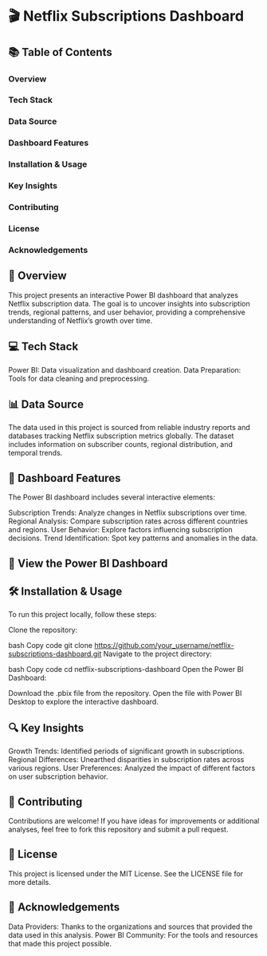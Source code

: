 # 🎬 Netflix Subscriptions Dashboard


## 📚 Table of Contents
### Overview
### Tech Stack
### Data Source
### Dashboard Features
### Installation & Usage
### Key Insights
### Contributing
### License
### Acknowledgements


## 🌟 Overview
This project presents an interactive Power BI dashboard that analyzes Netflix subscription data. The goal is to uncover insights into subscription trends, regional patterns, and user behavior, providing a comprehensive understanding of Netflix’s growth over time.


## 💻 Tech Stack
Power BI: Data visualization and dashboard creation.
Data Preparation: Tools for data cleaning and preprocessing.


## 📊 Data Source
The data used in this project is sourced from reliable industry reports and databases tracking Netflix subscription metrics globally. The dataset includes information on subscriber counts, regional distribution, and temporal trends.


## 🚀 Dashboard Features
The Power BI dashboard includes several interactive elements:

Subscription Trends: Analyze changes in Netflix subscriptions over time.
Regional Analysis: Compare subscription rates across different countries and regions.
User Behavior: Explore factors influencing subscription decisions.
Trend Identification: Spot key patterns and anomalies in the data.


## 🔗 View the Power BI Dashboard


## 🛠️ Installation & Usage
To run this project locally, follow these steps:

Clone the repository:

bash
Copy code
git clone https://github.com/your_username/netflix-subscriptions-dashboard.git
Navigate to the project directory:

bash
Copy code
cd netflix-subscriptions-dashboard
Open the Power BI Dashboard:

Download the .pbix file from the repository.
Open the file with Power BI Desktop to explore the interactive dashboard.


## 🔍 Key Insights
Growth Trends: Identified periods of significant growth in subscriptions.
Regional Differences: Unearthed disparities in subscription rates across various regions.
User Preferences: Analyzed the impact of different factors on user subscription behavior.


## 🤝 Contributing
Contributions are welcome! If you have ideas for improvements or additional analyses, feel free to fork this repository and submit a pull request.


## 📄 License
This project is licensed under the MIT License. See the LICENSE file for more details.


## 🙏 Acknowledgements
Data Providers: Thanks to the organizations and sources that provided the data used in this analysis.
Power BI Community: For the tools and resources that made this project possible.
